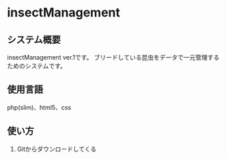 # insectManagement
## システム概要
insectManagement ver.1です。
ブリードしている昆虫をデータで一元管理するためのシステムです。

## 使用言語
php(slim)、html5、css

## 使い方
1. Gitからダウンロードしてくる
